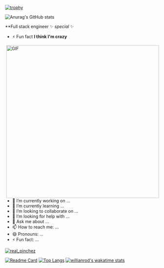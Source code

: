 [![trophy](https://github-profile-trophy.vercel.app/?username=pinchez254&theme=onedark)](https://github.com/ryo-ma/github-profile-trophy)


![Anurag's GitHub stats](https://github-readme-stats.vercel.app/api?username=pinchez254&theme=merko&show_icons=true)

**Full stack engineer ✨ _special_ ✨ 

- ⚡ Fun fact **I think I'm crazy**

<img align="right" alt="GIF" src="https://media.giphy.com/media/836HiJc7pgzy8iNXCn/giphy.gif" width="500" height="auto" />

- 🔭 I’m currently working on ...
- 🌱 I’m currently learning ...
- 👯 I’m looking to collaborate on ...
- 🤔 I’m looking for help with ...
- 💬 Ask me about ...
- 📫 How to reach me: ...
- 😄 Pronouns: ...
- ⚡ Fun fact: ...

<p align="left"> <a href="https://twitter.com/real_pinchez" target="blank"><img src="https://img.shields.io/twitter/follow/real_pinchezlogo=twitter&style=for-the-badge" alt="real_pinchez" /></a> </p>

[![Readme Card](https://github-readme-stats.vercel.app/api/pin/?username=pinchez254&repo=github-readme-stats)](https://github.com/anuraghazra/github-readme-stats)
[![Top Langs](https://github-readme-stats.vercel.app/api/top-langs/?username=pinchez254&langs_count=8)](https://github.com/anuraghazra/github-readme-stats)
[![willianrod's wakatime stats](https://github-readme-stats.vercel.app/api/wakatime?username=pinchez254)](https://github.com/anuraghazra/github-readme-stats)
